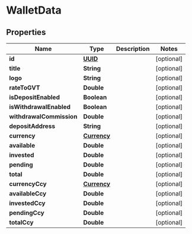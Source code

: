 # WalletData

## Properties
Name | Type | Description | Notes
------------ | ------------- | ------------- | -------------
**id** | [**UUID**](UUID.md) |  |  [optional]
**title** | **String** |  |  [optional]
**logo** | **String** |  |  [optional]
**rateToGVT** | **Double** |  |  [optional]
**isDepositEnabled** | **Boolean** |  |  [optional]
**isWithdrawalEnabled** | **Boolean** |  |  [optional]
**withdrawalCommission** | **Double** |  |  [optional]
**depositAddress** | **String** |  |  [optional]
**currency** | [**Currency**](Currency.md) |  |  [optional]
**available** | **Double** |  |  [optional]
**invested** | **Double** |  |  [optional]
**pending** | **Double** |  |  [optional]
**total** | **Double** |  |  [optional]
**currencyCcy** | [**Currency**](Currency.md) |  |  [optional]
**availableCcy** | **Double** |  |  [optional]
**investedCcy** | **Double** |  |  [optional]
**pendingCcy** | **Double** |  |  [optional]
**totalCcy** | **Double** |  |  [optional]
